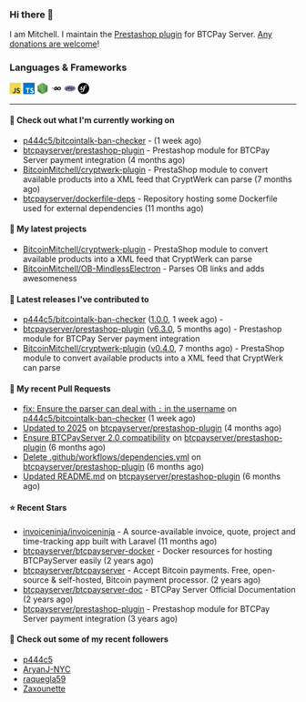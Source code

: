 ### Hi there 👋

I am Mitchell. I maintain the [Prestashop plugin](https://github.com/btcpayserver/prestashop-plugin) for BTCPay Server. [Any donations are welcome](https://bti.btcpayprovider.com/apps/eSbwxyPzhdLgsdxB85JgbCv9rVb/pos)!

### Languages & Frameworks

<code><img height="20" src="https://raw.githubusercontent.com/github/explore/d0c5a5e31e1776ad62379ef5f6b703bcf107d3a3/topics/javascript/javascript.png"></code>
<code><img height="20" src="https://raw.githubusercontent.com/github/explore/d0c5a5e31e1776ad62379ef5f6b703bcf107d3a3/topics/typescript/typescript.png"></code>
<code><img height="20" src="https://raw.githubusercontent.com/github/explore/d0c5a5e31e1776ad62379ef5f6b703bcf107d3a3/topics/nodejs/nodejs.png"></code>
<code><img height="20" src="https://raw.githubusercontent.com/github/explore/d0c5a5e31e1776ad62379ef5f6b703bcf107d3a3/topics/go/go.png"></code>
<code><img height="20" src="https://raw.githubusercontent.com/github/explore/d0c5a5e31e1776ad62379ef5f6b703bcf107d3a3/topics/php/php.png"></code>
<code><img height="20" src="https://raw.githubusercontent.com/github/explore/d0c5a5e31e1776ad62379ef5f6b703bcf107d3a3/topics/symfony/symfony.png"></code>

---
#### 👷 Check out what I'm currently working on

- [p444c5/bitcointalk-ban-checker](https://github.com/p444c5/bitcointalk-ban-checker) -  (1 week ago)
- [btcpayserver/prestashop-plugin](https://github.com/btcpayserver/prestashop-plugin) - Prestashop module for BTCPay Server payment integration (4 months ago)
- [BitcoinMitchell/cryptwerk-plugin](https://github.com/BitcoinMitchell/cryptwerk-plugin) - PrestaShop module to convert available products into a XML feed that CryptWerk can parse (7 months ago)
- [btcpayserver/dockerfile-deps](https://github.com/btcpayserver/dockerfile-deps) - Repository hosting some Dockerfile used for external dependencies (11 months ago)



#### 🌱 My latest projects

- [BitcoinMitchell/cryptwerk-plugin](https://github.com/BitcoinMitchell/cryptwerk-plugin) - PrestaShop module to convert available products into a XML feed that CryptWerk can parse
- [BitcoinMitchell/OB-MindlessElectron](https://github.com/BitcoinMitchell/OB-MindlessElectron) - Parses OB links and adds awesomeness



#### 🔭 Latest releases I've contributed to

- [p444c5/bitcointalk-ban-checker](https://github.com/p444c5/bitcointalk-ban-checker) ([1.0.0](https://github.com/p444c5/bitcointalk-ban-checker/releases/tag/1.0.0), 1 week ago) - 
- [btcpayserver/prestashop-plugin](https://github.com/btcpayserver/prestashop-plugin) ([v6.3.0](https://github.com/btcpayserver/prestashop-plugin/releases/tag/v6.3.0), 5 months ago) - Prestashop module for BTCPay Server payment integration
- [BitcoinMitchell/cryptwerk-plugin](https://github.com/BitcoinMitchell/cryptwerk-plugin) ([v0.4.0](https://github.com/BitcoinMitchell/cryptwerk-plugin/releases/tag/v0.4.0), 7 months ago) - PrestaShop module to convert available products into a XML feed that CryptWerk can parse



#### 🔨 My recent Pull Requests

- [fix: Ensure the parser can deal with `:` in the username](https://github.com/p444c5/bitcointalk-ban-checker/pull/1) on [p444c5/bitcointalk-ban-checker](https://github.com/p444c5/bitcointalk-ban-checker) (1 week ago)
- [Updated to 2025](https://github.com/btcpayserver/prestashop-plugin/pull/178) on [btcpayserver/prestashop-plugin](https://github.com/btcpayserver/prestashop-plugin) (4 months ago)
- [Ensure BTCPayServer 2.0 compatibility](https://github.com/btcpayserver/prestashop-plugin/pull/170) on [btcpayserver/prestashop-plugin](https://github.com/btcpayserver/prestashop-plugin) (6 months ago)
- [Delete .github/workflows/dependencies.yml](https://github.com/btcpayserver/prestashop-plugin/pull/164) on [btcpayserver/prestashop-plugin](https://github.com/btcpayserver/prestashop-plugin) (6 months ago)
- [Updated README.md](https://github.com/btcpayserver/prestashop-plugin/pull/159) on [btcpayserver/prestashop-plugin](https://github.com/btcpayserver/prestashop-plugin) (6 months ago)



#### ⭐ Recent Stars

- [invoiceninja/invoiceninja](https://github.com/invoiceninja/invoiceninja) - A source-available invoice, quote, project and time-tracking app built with Laravel (11 months ago)
- [btcpayserver/btcpayserver-docker](https://github.com/btcpayserver/btcpayserver-docker) - Docker resources for hosting BTCPayServer easily (2 years ago)
- [btcpayserver/btcpayserver](https://github.com/btcpayserver/btcpayserver) - Accept Bitcoin payments. Free, open-source &amp; self-hosted, Bitcoin payment processor.  (2 years ago)
- [btcpayserver/btcpayserver-doc](https://github.com/btcpayserver/btcpayserver-doc) - BTCPay Server Official Documentation (2 years ago)
- [btcpayserver/prestashop-plugin](https://github.com/btcpayserver/prestashop-plugin) - Prestashop module for BTCPay Server payment integration (3 years ago)



#### 👯 Check out some of my recent followers

- [p444c5](https://github.com/p444c5)
- [AryanJ-NYC](https://github.com/AryanJ-NYC)
- [raquegla59](https://github.com/raquegla59)
- [Zaxounette](https://github.com/Zaxounette)

